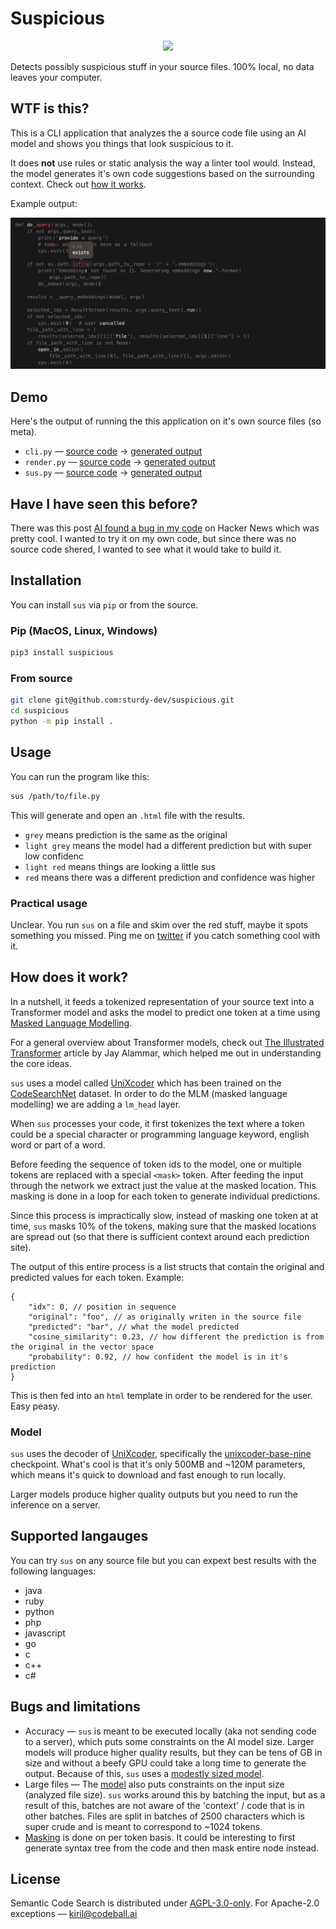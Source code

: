 # Suspicious

<p align="center">
  <img width="200" src="https://raw.githubusercontent.com/sturdy-dev/suspicious/main/docs/ai_dog_wtf.png">
</p

Detects possibly suspicious stuff in your source files. 100% local, no data leaves your computer.

## WTF is this?

This is a CLI application that analyzes the a source code file using an AI model and shows you things that look suspicious to it.

It does **not** use rules or static analysis the way a linter tool would. Instead, the model generates it's own code suggestions based on the surrounding context. Check out [how it works](#how-does-it-work).

Example output:

![example results](./docs/screenshot.png)

## Demo

Here's the output of running the this application on it's own source files (so meta).

- `cli.py` — [source code](./src/suspicious/cli.py) → [generated output](https://sturdy-dev.github.io/suspicious/demos/cli_py/)
- `render.py` — [source code](./src/suspicious/render.py) → [generated output](https://sturdy-dev.github.io/suspicious/demos/render_py/)
- `sus.py` — [source code](./src/suspicious/sus.py) → [generated output](https://sturdy-dev.github.io/suspicious/demos/sus_py/)

## Have I have seen this before?

There was this post [AI found a bug in my code](https://news.ycombinator.com/item?id=33632610) on Hacker News which was pretty cool. I wanted to try it on my own code, but since there was no source code shered, I wanted to see what it would take to build it.

## Installation

You can install `sus` via `pip` or from the source.

### Pip (MacOS, Linux, Windows)

```bash
pip3 install suspicious
```

### From source

```bash
git clone git@github.com:sturdy-dev/suspicious.git
cd suspicious
python -m pip install .
```

## Usage

You can run the program like this:

```bash
sus /path/to/file.py
```

This will generate and open an `.html` file with the results.

- `grey` means prediction is the same as the original
- `light grey` means the model had a different prediction but with super low confidenc
- `light red` means things are looking a little sus
- `red` means there was a different prediction and confidence was higher

### Practical usage

Unclear. You run `sus` on a file and skim over the red stuff, maybe it spots something you missed. Ping me on [twitter](https://twitter.com/krlvi) if you catch something cool with it.

## How does it work?

In a nutshell, it feeds a tokenized representation of your source text into a Transformer model and asks the model to predict one token at a time using [Masked Language Modelling](https://huggingface.co/docs/transformers/tasks/language_modeling#masked-language-modeling).

For a general overview about Transformer models, check out [The Illustrated Transformer](https://jalammar.github.io/illustrated-transformer/) article by Jay Alammar, which helped me out in understanding the core ideas.

`sus` uses a model called [UniXcoder](https://github.com/microsoft/CodeBERT/tree/master/UniXcoder) which has been trained on the [CodeSearchNet](https://huggingface.co/datasets/code_search_net) dataset. In order to do the MLM (masked language modelling) we are adding a `lm_head` layer.

When `sus` processes your code, it first tokenizes the text where a token could be a special character or programming language keyword, english word or part of a word.

Before feeding the sequence of token ids to the model, one or multiple tokens are replaced with a special `<mask>` token. After feeding the input through the network we extract just the value at the masked location. This masking is done in a loop for each token to generate individual predictions.

Since this process is impractically slow, instead of masking one token at at time, `sus` masks 10% of the tokens, making sure that the masked locations are spread out (so that there is sufficient context around each prediction site).

The output of this entire process is a list structs that contain the original and predicted values for each token. Example:

```json5
{
    "idx": 0, // position in sequence
    "original": "foo", // as originally writen in the source file
    "predicted": "bar", // what the model predicted
    "cosine_similarity": 0.23, // how different the prediction is from the original in the vector space
    "probability": 0.92, // how confident the model is in it's prediction
}
```

This is then fed into an `html` template in order to be rendered for the user. Easy peasy.

### Model

`sus` uses the decoder of [UniXcoder](https://github.com/microsoft/CodeBERT/tree/master/UniXcoder), specifically the [unixcoder-base-nine](https://huggingface.co/microsoft/unixcoder-base-nine) checkpoint. What's cool is that it's only 500MB and ~120M parameters, which means it's quick to download and fast enough to run locally.

Larger models produce higher quality outputs but you need to run the inference on a server.

## Supported langauges

You can try `sus` on any source file but you can expext best results with the following languages:

- java
- ruby
- python
- php
- javascript
- go
- c
- c++
- c#

## Bugs and limitations

- Accuracy — `sus` is meant to be executed locally (aka not sending code to a server), which puts some constraints on the AI model size. Larger models will produce higher quality results, but they can be tens of GB in size and without a beefy GPU could take a long time to generate the output. Because of this, `sus` uses a [modestly sized model](#model).
- Large files — The [model](#model) also puts constraints on the input size (analyzed file size). `sus` works around this by batching the input, but as a result of this, batches are not aware of the 'context' / code that is in other batches. Files are split in batches of 2500 characters which is super crude and is meant to correspond to ~1024 tokens.
- [Masking](#how-does-it-work) is done on per token basis. It could be interesting to first generate syntax tree from the code and then mask entire node instead.

## License

Semantic Code Search is distributed under [AGPL-3.0-only](LICENSE.txt). For Apache-2.0 exceptions — <kiril@codeball.ai>
